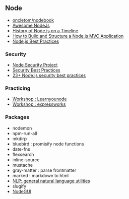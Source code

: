 ## Node

* [oncletom/nodebook](https://github.com/oncletom/nodebook/)
* [Awesome NodeJs](https://github.com/sindresorhus/awesome-nodejs)
* [History of Node.js on a Timeline](https://blog.risingstack.com/history-of-node-js/)
* [How to Build and Structure a Node.js MVC Application](https://www.sitepoint.com/node-js-mvc-application/)
* [Node.js Best Practices](https://github.com/i0natan/nodebestpractices)

### Security

* [Node Security Project](https://nodesecurity.io/)
* [Security Best Practices](https://expressjs.com/en/advanced/best-practice-security.html)
* [23+ Node.js security best practices](https://medium.com/@nodepractices/were-under-attack-23-node-js-security-best-practices-e33c146cb87d)

### Practicing

* [Workshop : Learnyounode](https://github.com/workshopper/learnyounode)
* [Workshop : expressworks](https://github.com/azat-co/expressworks)

### Packages

* nodemon
* npm-run-all
* mkdirp
* bluebird : promisify node functions
* date-fns
* flexsearch
* inline-source
* mustache
* gray-matter : parse frontmatter
* marked : markdown to html
* [NLP: general natural language utilities](https://github.com/axa-group/nlp.js)
* slugify
* [NodeGUI](https://github.com/nodegui/nodegui)
